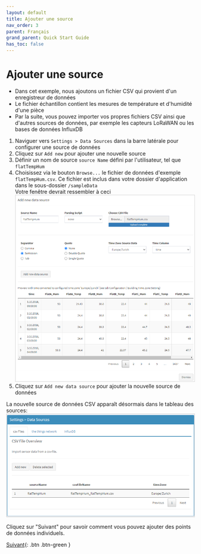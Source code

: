 ```yaml
---
layout: default
title: Ajouter une source
nav_order: 3
parent: Français
grand_parent: Quick Start Guide
has_toc: false
---
```


# Ajouter une source
- Dans cet exemple, nous ajoutons un fichier CSV qui provient d'un enregistreur de données
- Le fichier échantillon contient les mesures de température et d'humidité d'une pièce
- Par la suite, vous pouvez importer vos propres fichiers CSV ainsi que d'autres sources de données, par exemple les capteurs LoRaWAN ou les bases de données InfluxDB

1. Naviguer vers `Settings > Data Sources` dans la barre latérale pour configurer une source de données
1. Cliquez sur `Add new` pour ajouter une nouvelle source
1. Définir un nom de source `source Name` défini par l'utilisateur, tel que `flatTempHum`
1. Choisissez via le bouton `Browse...` le fichier de données d'exemple `flatTempHum.csv`. Ce fichier est inclus dans votre dossier d'application dans le sous-dossier `/sampleData`<br>
   Votre fenêtre devrait ressembler à ceci<br>
   <img src="https://raw.githubusercontent.com/hslu-ige-laes/lcm/master/docs/assets/images/quickStartGuide_05.PNG" style="border:1px solid lightgrey"/><br>
1. Cliquez sur `Add new data source` pour ajouter la nouvelle source de données

La nouvelle source de données CSV apparaît désormais dans le tableau des sources:
<img src="https://raw.githubusercontent.com/hslu-ige-laes/lcm/master/docs/assets/images/quickStartGuide_06.PNG" style="border:1px solid lightgrey"/>

Cliquez sur "Suivant" pour savoir comment vous pouvez ajouter des points de données individuels.

[Suivant](https://hslu-ige-laes.github.io/lcm/docs/quickStartGuide/fr/addDataPoints/){: .btn .btn-green }

